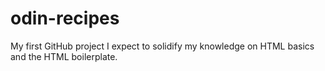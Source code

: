 # odin-recipes
My first GitHub project
I expect to solidify my knowledge on HTML basics and the HTML boilerplate.
